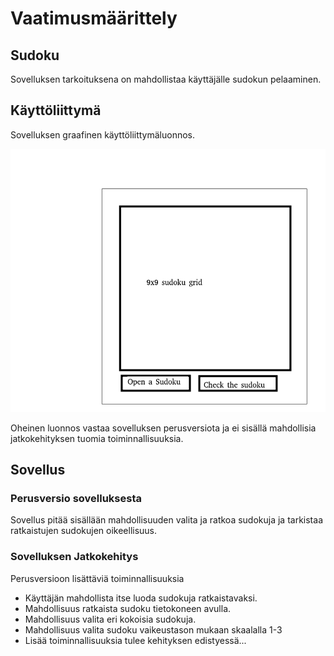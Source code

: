 # Vaatimusmäärittely

## Sudoku

Sovelluksen tarkoituksena on mahdollistaa käyttäjälle sudokun pelaaminen.

## Käyttöliittymä

Sovelluksen graafinen käyttöliittymäluonnos.

![](./kuvat/UI.png)

Oheinen luonnos vastaa sovelluksen perusversiota ja ei sisällä mahdollisia jatkokehityksen tuomia toiminnallisuuksia.

## Sovellus

### Perusversio sovelluksesta

Sovellus pitää sisällään mahdollisuuden valita ja ratkoa sudokuja ja tarkistaa ratkaistujen sudokujen oikeellisuus.

### Sovelluksen Jatkokehitys

Perusversioon lisättäviä toiminnallisuuksia

- Käyttäjän mahdollista itse luoda sudokuja ratkaistavaksi.
- Mahdollisuus ratkaista sudoku tietokoneen avulla.
- Mahdollisuus valita eri kokoisia sudokuja.
- Mahdollisuus valita sudoku vaikeustason mukaan skaalalla 1-3
- Lisää toiminnallisuuksia tulee kehityksen edistyessä...


